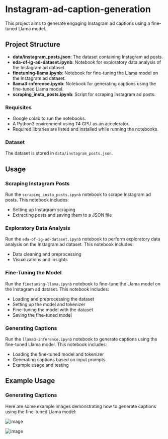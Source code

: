 # Instagram-ad-caption-generation

This project aims to generate engaging Instagram ad captions using a fine-tuned Llama model.

## Project Structure

- **data/instagram_posts.json**: The dataset containing Instagram ad posts.
- **eda-of-ig-ad-dataset.ipynb**: Notebook for exploratory data analysis of the Instagram ad dataset.
- **finetuning-llama.ipynb**: Notebook for fine-tuning the Llama model on the Instagram ad dataset.
- **llama3-inference.ipynb**: Notebook for generating captions using the fine-tuned Llama model.
- **scraping_insta_posts.ipynb**: Script for scraping Instagram ad posts.

### Requisites

- Google colab to run the notebooks.
- A Python3 environment using T4 GPU as an accelerator.
- Required libraries are listed and installed while running the notebooks.

### Dataset

The dataset is stored in `data/instagram_posts.json`.

## Usage

### Scraping Instagram Posts

Run the `scraping_insta_posts.ipynb` notebook to scrape Instagram ad posts. This notebook includes:
- Setting up Instagram scraping
- Extracting posts and saving them to a JSON file

### Exploratory Data Analysis

Run the `eda-of-ig-ad-dataset.ipynb` notebook to perform exploratory data analysis on the Instagram ad dataset. This notebook includes:
- Data cleaning and preprocessing
- Visualizations and insights

### Fine-Tuning the Model

Run the `finetuning-llama.ipynb` notebook to fine-tune the Llama model on the Instagram ad dataset. This notebook includes:
- Loading and preprocessing the dataset
- Setting up the model and tokenizer
- Fine-tuning the model with the dataset
- Saving the fine-tuned model

### Generating Captions

Run the `llama3-inference.ipynb` notebook to generate captions using the fine-tuned Llama model. This notebook includes:
- Loading the fine-tuned model and tokenizer
- Generating captions based on input prompts
- Example usage and testing


## Example Usage

### Generating Captions

Here are some example images demonstrating how to generate captions using the fine-tuned Llama model:


![image](https://github.com/geeeeenccc/Instagram-ad-caption-generation/assets/101811004/0030930e-94cb-4251-820d-575a20f42121)


![image](https://github.com/geeeeenccc/Instagram-ad-caption-generation/assets/101811004/6a35a7c3-32f3-4430-b687-868b1b3f06cf)


